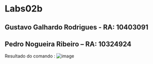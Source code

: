 # Labs02b
## Gustavo Galhardo Rodrigues - RA: 10403091
## Pedro Nogueira Ribeiro – RA: 10324924 

Resultado do comando :
![image](https://github.com/Gugrggg/Lab02b---Pipes/assets/124708512/b259a987-25cd-474a-92f5-3b51f5f0aeb2)
